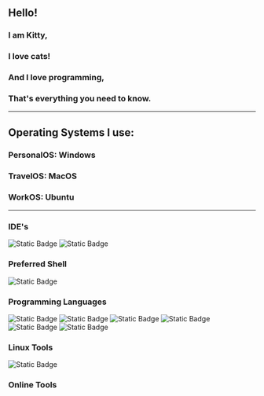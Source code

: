 ## Hello!
### I am Kitty,
### I love cats!
### And I love programming,
### That's everything you need to know.

---

## Operating Systems I use:
### PersonalOS: Windows
### TravelOS: MacOS
### WorkOS: Ubuntu

---

### IDE's
<img alt="Static Badge" src="https://img.shields.io/badge/Editor-Visual%20Studio%20Code-blue?logo=visualstudiocode&logoColor=3570AB&labelColor=%23000000&color=%235FA8EC">
<img alt="Static Badge" src="https://img.shields.io/badge/Editor-Intellij%20Idea-blue?logo=intellijidea&logoColor=E34765&labelColor=%23000000&color=%233777EC">

### Preferred Shell
<img alt="Static Badge" src="https://img.shields.io/badge/Shell-blue?logo=gnubash&logoColor=4EAA25&label=Bash&labelColor=000000&color=4EAA25">

### Programming Languages
<img alt="Static Badge" src="https://img.shields.io/badge/Code-HTML-blue?logo=html5&logoColor=D5572E&labelColor=%23000000&color=%23E26E33">
<img alt="Static Badge" src="https://img.shields.io/badge/Code-CSS-blue?logo=css3&logoColor=2C4BDC&labelColor=%23000000&color=%233764E9">
<img alt="Static Badge" src="https://img.shields.io/badge/Code-JavaScript-blue?logo=javascript&logoColor=F3E050&labelColor=%23000000&color=%23F3E050">
<img alt="Static Badge" src="https://img.shields.io/badge/Code-Python-blue?logo=python&logoColor=426B95&labelColor=%23000000&color=F7CF59">
<img alt="Static Badge" src="https://img.shields.io/badge/Code-Java-blue?logo=openjdk&logoColor=D9762C&labelColor=%23000000&color=5D829F">
<img alt="Static Badge" src="https://img.shields.io/badge/Code-Rust-blue?logo=rust&logoColor=FFFFFF&labelColor=%23000000&color=FFFFFF">

### Linux Tools
<img alt="Static Badge" src="https://img.shields.io/badge/Tools-blue?logo=docker&logoColor=2496ED&label=Docker&labelColor=000000&color=2496ED">

### Online Tools







